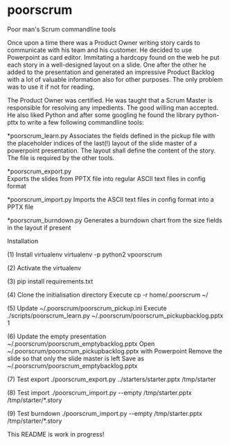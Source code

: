 # poorscrum
Poor man's Scrum commandline tools

Once upon a time there was a Product Owner writing story cards to communicate with
his team and his customer. He decided to use Powerpoint as card editor. Immitating
a hardcopy found on the web he put each story in a well-designed layout on a
slide. One after the other he added to the presentation and generated an
impressive Product Backlog with a lot of valuable information also for other
purposes. The only problem was to use it if not for reading.

The Product Owner was certified. He was taught that a Scrum Master is
responsible for resolving any impedients. The good willing man accepted. He
also liked Python and after some googling he found the library python-pttx to
write a few following commandline tools:

*poorscrum_learn.py
Associates the fields defined in the pickup file with the placeholder indices
of the last(!) layout of the slide master of a powerpoint presentation. The
layout shall define the content of the story. The file is required by the
other tools.

*poorscrum_export.py         
Exports the slides from PPTX file into regular ASCII text files in config
format

*poorscrum_import.py
Imports the ASCII text files in config format into a PPTX file
  
*poorscrum_burndown.py
Generates a burndown chart from the size fields in the layout if present



Installation

(1) Install virtualenv 
virtualenv -p python2 vpoorscrum

(2) Activate the virtualenv

(3) pip install requirements.txt


(4) Clone the initialisation directory
Execute cp -r home/.poorscrum ~/

(5) Update ~/.poorscrum/poorscrum_pickup.ini 
Execute  ./scripts/poorscrum_learn.py ~/.poorscrum/poorscrum_pickupbacklog.pptx 1

(6) Update the empty presentation ~/.poorscrum/poorscrum_emptybacklog.pptx 
Open ~/.poorscrum/poorscrum_pickupbacklog.pptx with Powerpoint
Remove the slide so that only the slide master is left
Save as ~/.poorscrum/poorscrum_emptybacklog.pptx

(7) Test export
 ./poorscrum_export.py ../starters/starter.pptx /tmp/starter

(8) Test import
./poorscrum_import.py --empty /tmp/starter.pptx /tmp/starter/*.story

(9) Test burndown
./poorscrum_import.py --empty /tmp/starter.pptx /tmp/starter/*.story

This README is work in progress!
